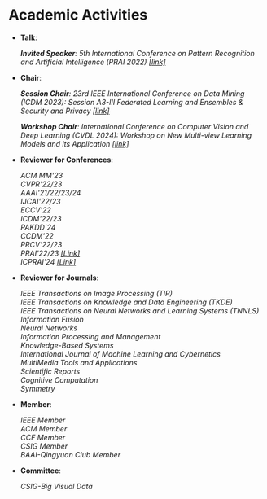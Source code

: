 
# Academic Activities

<ul>
 
<p style="margin-top: 8px;"><li><b>Talk</b>: </li></p>  

<i> <b>Invited Speaker</b>: 5th International Conference on Pattern Recognition and Artificial Intelligence (PRAI 2022) <a href = "http://www.prai.net/prai2022.html">[link]</a> </i>


<p style="margin-top: 8px;"><li><b>Chair</b>: </li></p>  

<i> <b>Session Chair</b>: 23rd IEEE International Conference on Data Mining (ICDM 2023): Session A3-III Federated Learning and Ensembles & Security and Privacy <a href = "https://www.cloud-conf.net/icdm2023/registration.html">[link]</a></i>

<i> <b>Workshop Chair</b>: International Conference on Computer Vision and Deep Learning (CVDL 2024): Workshop on New Multi-view Learning Models and its Application <a href = "http://www.iccvdl.org/workshops/">[link]</a></i>


<p style="margin-top: 8px;"><li><b>Reviewer for Conferences</b>:</li></p>
<i>ACM MM'23</i> <br>
<i>CVPR'22/23</i>  <br>
<i>AAAI'21/22/23/24</i>  <br>
<i>IJCAI'22/23</i> <br>
<i>ECCV'22</i> <br>
<i>ICDM'22/23</i> <br>
<i>PAKDD'24</i> <br>
<i>CCDM'22</i> <br>
<i>PRCV'22/23</i> <br>
<i>PRAI'22/23 <a href = "http://www.prai.net/">[Link]</a> </i> <br>
<i>ICPRAI'24 <a href = "https://brain.korea.ac.kr/icprai2024/">[Link]</a> </i>
  

<p style="margin-top: 8px;"><li><b>Reviewer for Journals</b>:</li></p>
<i> IEEE Transactions on Image Processing (TIP) </i> <br>
<i> IEEE Transactions on Knowledge and Data Engineering (TKDE)  </i> <br>
<i> IEEE Transactions on Neural Networks and Learning Systems (TNNLS) </i> <br>
<i> Information Fusion  </i> <br>
<i> Neural Networks  </i> <br>
<i> Information Processing and Management </i> <br>
<i> Knowledge-Based Systems </i> <br>
<i> International Journal of Machine Learning and Cybernetics  </i> <br>
<i> MultiMedia Tools and Applications </i> <br>
<i> Scientific Reports </i> <br>
<i> Cognitive Computation </i> <br>
<i> Symmetry </i>


<p style="margin-top: 8px;"><li><b>Member</b>:</li></p>
<i> IEEE Member  </i> <br>
<i> ACM Member  </i> <br>
<i> CCF Member  </i> <br>
<i> CSIG Member  </i> <br>
<i> BAAI-Qingyuan Club Member  </i> 


<p style="margin-top: 8px;"><li><b>Committee</b>:</li></p>
<i> CSIG-Big Visual Data  </i> 

  
</ul>
